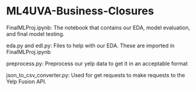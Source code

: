 # ML4UVA-Business-Closures

FinalMLProj.ipynb: The notebook that contains our EDA, model evaluation, and final model testing.

eda.py and edl.py: Files to help with our EDA. These are imported in FinalMLProj.ipynb

preprocess.py: Preprocess our yelp data to get it in an acceptable format

json_to_csv_converter.py: Used for get requests to make requests to the Yelp Fusion API.
